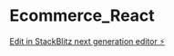 # Ecommerce_React

[Edit in StackBlitz next generation editor ⚡️](https://stackblitz.com/~/github.com/Paasolo/Ecommerce_React)